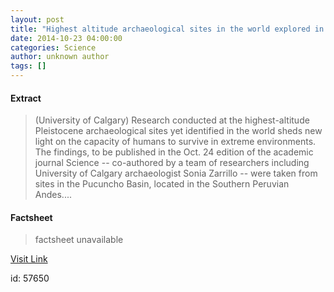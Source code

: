 ```yaml
---
layout: post
title: "Highest altitude archaeological sites in the world explored in the Peruvian Andes"
date: 2014-10-23 04:00:00
categories: Science
author: unknown author
tags: []
---
```



#### Extract
>(University of Calgary) Research conducted at the highest-altitude Pleistocene archaeological sites yet identified in the world sheds new light on the capacity of humans to survive in extreme environments. The findings, to be published in the Oct. 24 edition of the academic journal Science -- co-authored by a team of researchers including University of Calgary archaeologist Sonia Zarrillo -- were taken from sites in the Pucuncho Basin, located in the Southern Peruvian Andes....

#### Factsheet
>factsheet unavailable

[Visit Link](http://www.eurekalert.org/pub_releases/2014-10/uoc-haa102214.php)

id:   57650


